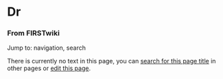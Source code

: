 # Dr

### From FIRSTwiki

Jump to: navigation, search

There is currently no text in this page, you can [search for this page
title](Special:Search/Dr "Special:Search/Dr" ) in other pages or
[edit this page](http://www.firstwiki.net/index.php?title=Dr&action=edit
"http://www.firstwiki.net/index.php?title=Dr&action=edit" ).

